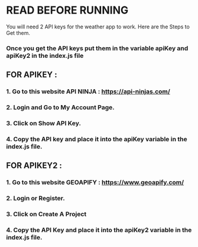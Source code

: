 # READ BEFORE RUNNING
You will need 2 API keys for the weather app to work.
Here are the Steps to Get them.

### Once you get the API keys put them in the variable apiKey and apiKey2 in the index.js file

## FOR APIKEY :
### 1. Go to this website API NINJA : https://api-ninjas.com/
### 2. Login and Go to My Account Page.
### 3. Click on Show API Key.
### 4. Copy the API key and place it into the apiKey variable in the index.js file.

## FOR APIKEY2 :
### 1. Go to this website GEOAPIFY : https://www.geoapify.com/
### 2. Login or Register.
### 3. Click on Create A Project
### 4. Copy the API Key and place it into the apiKey2 variable in the index.js file.